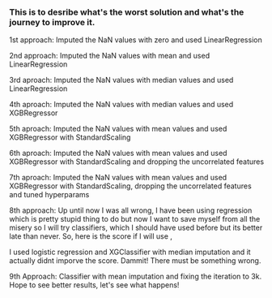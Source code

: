 ### This is to desribe what's the worst solution and what's the journey to improve it.

1st approach: Imputed the NaN values with zero and used LinearRegression

2nd approach: Imputed the NaN values with mean and used LinearRegression

3rd aproach: Imputed the NaN values with median values and used LinearRegression

4th aproach: Imputed the NaN values with median values and used XGBRegressor

5th aproach: Imputed the NaN values with mean values and used XGBRegressor with StandardScaling

6th aproach: Imputed the NaN values with mean values and used XGBRegressor with StandardScaling and dropping the uncorrelated features

7th aproach: Imputed the NaN values with mean values and used XGBRegressor with StandardScaling, dropping the uncorrelated features and tuned hyperparams

8th approach: Up until now I was all wrong, I have been using regression which is pretty stupid thing to do but now I want to save myself from all the misery so I will try classifiers, which I should have used before but its better late than never. So, here is the score if I will use ,

I used logistic regression and XGClassifier with median imputation and it actually didnt imporve the score. Dammit!
There must be something wrong. 

9th Approach: Classifier with mean imputation and fixing the iteration to 3k. Hope to see better results, let's see what happens!


